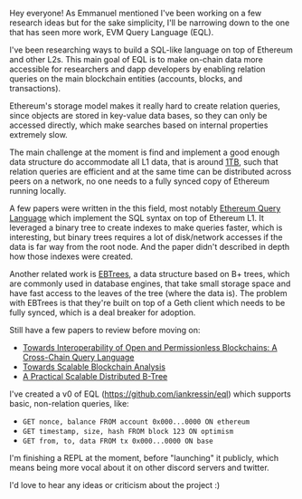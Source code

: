 Hey everyone! As Emmanuel mentioned I've been working on a few research ideas but for the sake simplicity, I'll be narrowing down to the one that has seen more work, EVM Query Language (EQL).

I've been researching ways to build a SQL-like language on top of Ethereum and other L2s. This main goal of EQL is to make on-chain data more accessible for researchers and dapp developers by enabling relation queries on the main blockchain entities (accounts, blocks, and transactions).

Ethereum's storage model makes it really hard to create relation queries, since objects are stored in key-value data bases, so they can only be accessed directly, which make searches based on internal properties extremely slow.

The main challenge at the moment is find and implement a good enough data structure do accommodate all L1 data, that is around [1TB](https://ycharts.com/indicators/ethereum_chain_full_sync_data_size), such that relation queries are efficient and at the same time can be distributed across peers on a network, no one needs to a fully synced copy of Ethereum running locally.

A few papers were written in the this field, most notably [Ethereum Query Language](https://sci-hub.se/https://dl.acm.org/doi/abs/10.1145/3194113.3194114) which implement the SQL syntax on top of Ethereum L1. It leveraged a binary tree to create indexes to make queries faster, which is interesting, but binary trees requires a lot of disk/network accesses if the data is far way from the root node. And the paper didn't described in depth how those indexes were created.

Another related work is [EBTrees](https://sci-hub.se/https://dl.acm.org/doi/10.1145/3399871.3399892), a data structure based on B+ trees, which are commonly used in database engines, that take small storage space and have fast access to the leaves of the tree (where the data is). The problem with EBTrees is that they're built on top of a Geth client which needs to be fully synced, which is a deal breaker for adoption. 

Still have a few papers to review before moving on:
- [Towards Interoperability of Open and Permissionless Blockchains: A Cross-Chain Query Language](https://arxiv.org/pdf/2209.07224)
- [Towards Scalable Blockchain Analysis](https://sci-hub.se/https://ieeexplore.ieee.org/document/8823909)
- [A Practical Scalable Distributed B-Tree](https://sci-hub.se/https://dl.acm.org/doi/10.14778/1453856.1453922)

I've created a v0 of EQL (https://github.com/iankressin/eql) which supports basic, non-relation queries, like:
- `GET nonce, balance FROM account 0x000...0000 ON ethereum`
- `GET timestamp, size, hash FROM block 123 ON optimism`
- `GET from, to, data FROM tx 0x000...0000 ON base`

I'm finishing a REPL at the moment, before "launching" it publicly, which means being more vocal about it on other discord servers and twitter.

I'd love to hear any ideas or criticism about the project :) 